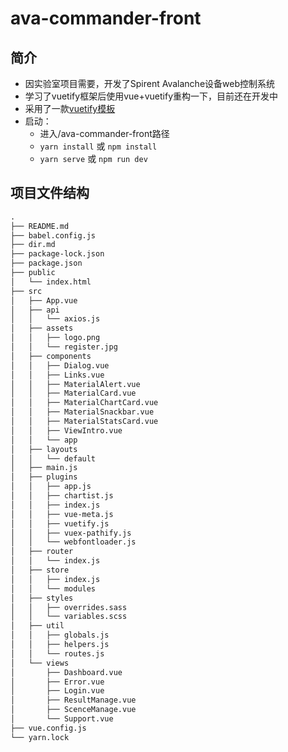 # ava-commander-front

## 简介
- 因实验室项目需要，开发了Spirent Avalanche设备web控制系统
- 学习了vuetify框架后使用vue+vuetify重构一下，目前还在开发中
- 采用了一款[vuetify模板](https://store.vuetifyjs.com/products/vuetify-material-dashboard-free)
- 启动：
  - 进入/ava-commander-front路径
  - `yarn install` 或 `npm install`
  - `yarn serve` 或 `npm run dev`

## 项目文件结构
```txt
.
├── README.md
├── babel.config.js
├── dir.md
├── package-lock.json
├── package.json
├── public
│   └── index.html
├── src
│   ├── App.vue
│   ├── api
│   │   └── axios.js
│   ├── assets
│   │   ├── logo.png
│   │   └── register.jpg
│   ├── components
│   │   ├── Dialog.vue
│   │   ├── Links.vue
│   │   ├── MaterialAlert.vue
│   │   ├── MaterialCard.vue
│   │   ├── MaterialChartCard.vue
│   │   ├── MaterialSnackbar.vue
│   │   ├── MaterialStatsCard.vue
│   │   ├── ViewIntro.vue
│   │   └── app
│   ├── layouts
│   │   └── default
│   ├── main.js
│   ├── plugins
│   │   ├── app.js
│   │   ├── chartist.js
│   │   ├── index.js
│   │   ├── vue-meta.js
│   │   ├── vuetify.js
│   │   ├── vuex-pathify.js
│   │   └── webfontloader.js
│   ├── router
│   │   └── index.js
│   ├── store
│   │   ├── index.js
│   │   └── modules
│   ├── styles
│   │   ├── overrides.sass
│   │   └── variables.scss
│   ├── util
│   │   ├── globals.js
│   │   ├── helpers.js
│   │   └── routes.js
│   └── views
│       ├── Dashboard.vue
│       ├── Error.vue
│       ├── Login.vue
│       ├── ResultManage.vue
│       ├── ScenceManage.vue
│       └── Support.vue
├── vue.config.js
└── yarn.lock
```

